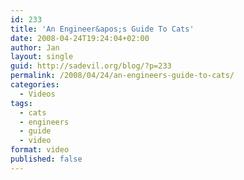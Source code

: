 ```yaml
---
id: 233
title: 'An Engineer&apos;s Guide To Cats'
date: 2008-04-24T19:24:04+02:00
author: Jan
layout: single
guid: http://sadevil.org/blog/?p=233
permalink: /2008/04/24/an-engineers-guide-to-cats/
categories:
  - Videos
tags:
  - cats
  - engineers
  - guide
  - video
format: video
published: false
---
```


